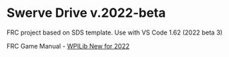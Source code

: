 # Swerve Drive v.2022-beta
FRC project based on SDS template. Use with VS Code 1.62 (2022 beta 3)

FRC Game Manual - <a href="https://docs.wpilib.org/en/latest/docs/yearly-overview/yearly-changelog.html">WPILib New for 2022</a>
